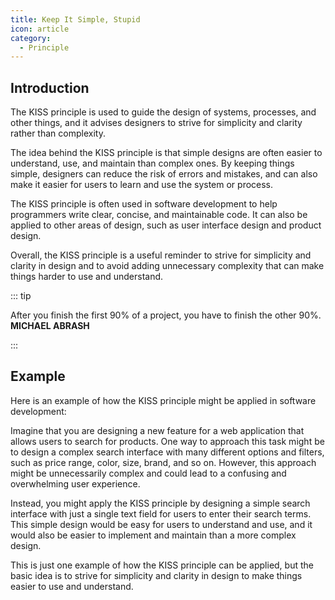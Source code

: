 ```yaml
---
title: Keep It Simple, Stupid
icon: article
category:
  - Principle
---
```


## Introduction

The KISS principle is used to guide the design of systems, processes, and other things, and it advises designers to strive for simplicity and clarity rather than complexity.

The idea behind the KISS principle is that simple designs are often easier to understand, use, and maintain than complex ones. By keeping things simple, designers can reduce the risk of errors and mistakes, and can also make it easier for users to learn and use the system or process.

The KISS principle is often used in software development to help programmers write clear, concise, and maintainable code. It can also be applied to other areas of design, such as user interface design and product design.

Overall, the KISS principle is a useful reminder to strive for simplicity and clarity in design and to avoid adding unnecessary complexity that can make things harder to use and understand.

::: tip

After you finish the first 90% of a project, you have to finish the other 90%. **MICHAEL ABRASH**

:::

## Example

Here is an example of how the KISS principle might be applied in software development:

Imagine that you are designing a new feature for a web application that allows users to search for products. One way to approach this task might be to design a complex search interface with many different options and filters, such as price range, color, size, brand, and so on. However, this approach might be unnecessarily complex and could lead to a confusing and overwhelming user experience.

Instead, you might apply the KISS principle by designing a simple search interface with just a single text field for users to enter their search terms. This simple design would be easy for users to understand and use, and it would also be easier to implement and maintain than a more complex design.

This is just one example of how the KISS principle can be applied, but the basic idea is to strive for simplicity and clarity in design to make things easier to use and understand.

